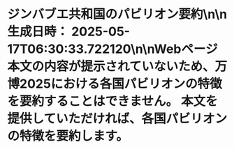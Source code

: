 # ジンバブエ共和国のパビリオン要約\n\n**生成日時：** 2025-05-17T06:30:33.722120\n\nWebページ本文の内容が提示されていないため、万博2025における各国パビリオンの特徴を要約することはできません。  本文を提供していただければ、各国パビリオンの特徴を要約します。